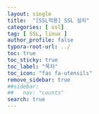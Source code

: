 ```yaml
---
layout: single
title:  "[SSL적용] SSL 설치"
categories: [ ssl]
tag: [ SSL, linux ]
author_profile: false
typora-root-url: ../
toc: true
toc_sticky: true
toc_label: "목차"
toc_icon: "fas fa-utensils" 
remove_sidebar: true
##sidebar:
##   nav: "counts"
search: true 
---
```


